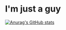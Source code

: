 # I'm just a guy
[![Anurag's GitHub stats](https://github-readme-stats.vercel.app/api?username=IRQ33)](https://github.com/anuraghazra/github-readme-stats)

